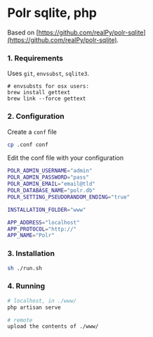 # Polr sqlite, php

Based on [https://github.com/realPy/polr-sqlite](https://github.com/realPy/polr-sqlite).

### 1. Requirements

Uses `git`, `envsubst`, `sqlite3`.

```
# envsubsts for osx users:
brew install gettext
brew link --force gettext
```

### 2. Configuration

Create a `conf` file

```sh
cp .conf conf
```

Edit the conf file with your configuration

```sh
POLR_ADMIN_USERNAME="admin"
POLR_ADMIN_PASSWORD="pass"
POLR_ADMIN_EMAIL="email@tld"
POLR_DATABASE_NAME="polr.db"
POLR_SETTING_PSEUDORANDOM_ENDING="true"

INSTALLATION_FOLDER="www"

APP_ADDRESS="localhost"
APP_PROTOCOL="http://"
APP_NAME="Polr"

```

### 3. Installation

```sh
sh ./run.sh
```

### 4. Running
```sh
# localhost, in ./www/
php artisan serve

# remote
upload the contents of ./www/
```
